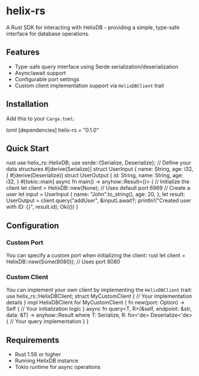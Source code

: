 # helix-rs

A Rust SDK for interacting with HelixDB - providing a simple, type-safe interface for database operations.

## Features

- Type-safe query interface using Serde serialization/deserialization
- Async/await support
- Configurable port settings
- Custom client implementation support via `HelixDBClient` trait

## Installation

Add this to your `Cargo.toml`:

toml
[dependencies]
helix-rs = "0.1.0"

## Quick Start
rust
use helix_rs::HelixDB;
use serde::{Serialize, Deserialize};
// Define your data structures
#[derive(Serialize)]
struct UserInput {
name: String,
age: i32,
}
#[derive(Deserialize)]
struct UserOutput {
id: String,
name: String,
age: i32,
}
#[tokio::main]
async fn main() -> anyhow::Result<()> {
// Initialize the client
let client = HelixDB::new(None); // Uses default port 6969
// Create a user
let input = UserInput {
name: "John".to_string(),
age: 20,
};
let result: UserOutput = client.query("addUser", &input).await?;
println!("Created user with ID: {}", result.id);
Ok(())
}
## Configuration

### Custom Port

You can specify a custom port when initializing the client:
rust
let client = HelixDB::new(Some(8080)); // Uses port 8080

### Custom Client

You can implement your own client by implementing the `HelixDBClient` trait:
use helix_rs::HelixDBClient;
struct MyCustomClient {
// Your implementation details
}
impl HelixDBClient for MyCustomClient {
fn new(port: Option<u16>) -> Self {
// Your initialization logic
}
async fn query<T, R>(&self, endpoint: &str, data: &T) -> anyhow::Result<R>
where
T: Serialize,
R: for<'de> Deserialize<'de>
{
// Your query implementation
}
}
## Requirements

- Rust 1.56 or higher
- Running HelixDB instance
- Tokio runtime for async operations
